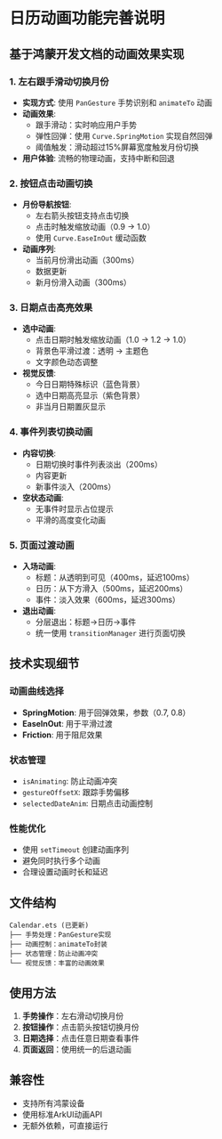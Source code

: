 # 日历动画功能完善说明

## 基于鸿蒙开发文档的动画效果实现

### 1. 左右跟手滑动切换月份
- **实现方式**: 使用 `PanGesture` 手势识别和 `animateTo` 动画
- **动画效果**: 
  - 跟手滑动：实时响应用户手势
  - 弹性回弹：使用 `Curve.SpringMotion` 实现自然回弹
  - 阈值触发：滑动超过15%屏幕宽度触发月份切换
- **用户体验**: 流畅的物理动画，支持中断和回退

### 2. 按钮点击动画切换
- **月份导航按钮**: 
  - 左右箭头按钮支持点击切换
  - 点击时触发缩放动画（0.9 → 1.0）
  - 使用 `Curve.EaseInOut` 缓动函数
- **动画序列**: 
  - 当前月份滑出动画（300ms）
  - 数据更新
  - 新月份滑入动画（300ms）

### 3. 日期点击高亮效果
- **选中动画**:
  - 点击日期时触发缩放动画（1.0 → 1.2 → 1.0）
  - 背景色平滑过渡：透明 → 主题色
  - 文字颜色动态调整
- **视觉反馈**:
  - 今日日期特殊标识（蓝色背景）
  - 选中日期高亮显示（紫色背景）
  - 非当月日期置灰显示

### 4. 事件列表切换动画
- **内容切换**:
  - 日期切换时事件列表淡出（200ms）
  - 内容更新
  - 新事件淡入（200ms）
- **空状态动画**:
  - 无事件时显示占位提示
  - 平滑的高度变化动画

### 5. 页面过渡动画
- **入场动画**:
  - 标题：从透明到可见（400ms，延迟100ms）
  - 日历：从下方滑入（500ms，延迟200ms）
  - 事件：淡入效果（600ms，延迟300ms）
- **退出动画**:
  - 分层退出：标题→日历→事件
  - 统一使用 `transitionManager` 进行页面切换

## 技术实现细节

### 动画曲线选择
- **SpringMotion**: 用于回弹效果，参数（0.7, 0.8）
- **EaseInOut**: 用于平滑过渡
- **Friction**: 用于阻尼效果

### 状态管理
- `isAnimating`: 防止动画冲突
- `gestureOffsetX`: 跟踪手势偏移
- `selectedDateAnim`: 日期点击动画控制

### 性能优化
- 使用 `setTimeout` 创建动画序列
- 避免同时执行多个动画
- 合理设置动画时长和延迟

## 文件结构
```
Calendar.ets (已更新)
├── 手势处理：PanGesture实现
├── 动画控制：animateTo封装
├── 状态管理：防止动画冲突
└── 视觉反馈：丰富的动画效果
```

## 使用方法
1. **手势操作**：左右滑动切换月份
2. **按钮操作**：点击箭头按钮切换月份  
3. **日期选择**：点击任意日期查看事件
4. **页面返回**：使用统一的后退动画

## 兼容性
- 支持所有鸿蒙设备
- 使用标准ArkUI动画API
- 无额外依赖，可直接运行